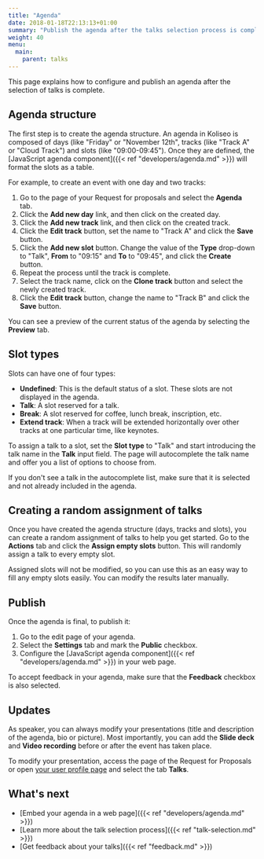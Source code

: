 ```yaml
---
title: "Agenda"
date: 2018-01-18T22:13:13+01:00
summary: "Publish the agenda after the talks selection process is complete."
weight: 40
menu:
  main:
    parent: talks
---
```


This page explains how to configure and publish an agenda after the selection of talks is complete. 

## Agenda structure

The first step is to create the agenda structure. An agenda in Koliseo is composed of days (like "Friday" or "November 12th", tracks (like "Track A" or "Cloud Track") and slots (like "09:00-09:45"). Once they are defined, the [JavaScript agenda component]({{< ref "developers/agenda.md" >}}) will format the slots as a table.

For example, to create an event with one day and two tracks:

1. Go to the page of your Request for proposals and select the **Agenda** tab.
2. Click the **Add new day** link, and then click on the created day.
3. Click the **Add new track** link, and then click on the created track.
4. Click the **Edit track** button, set the name to "Track A" and click the **Save** button.
5. Click the **Add new slot** button. Change the value of the **Type** drop-down to "Talk", **From** to "09:15" and **To** to "09:45", and click the **Create** button.
6. Repeat the process until the track is complete.
7. Select the track name, click on the **Clone track** button and select the newly created track.
8. Click the **Edit track** button, change the name to "Track B" and click the **Save** button.

You can see a preview of the current status of the agenda by selecting the **Preview** tab.

## Slot types

Slots can have one of four types:

* **Undefined**: This is the default status of a slot. These slots are not displayed in the agenda.
* **Talk**: A slot reserved for a talk.
* **Break**: A slot reserved for coffee, lunch break, inscription, etc.
* **Extend track**: When a track will be extended horizontally over other tracks at one particular time, like keynotes.

To assign a talk to a slot, set the **Slot type** to "Talk" and start introducing the talk name in the **Talk** input field. The page will autocomplete the talk name and offer you a list of options to choose from.

<aside class="note">
If you don't see a talk in the autocomplete list, make sure that it is selected and not already included in the agenda.
</aside>

## Creating a random assignment of talks

Once you have created the agenda structure (days, tracks and slots), you can create a random assignment of talks to help you get started. Go to the **Actions** tab and click the **Assign empty slots** button. This will randomly assign a talk to every empty slot. 

Assigned slots will not be modified, so you can use this as an easy way to fill any empty slots easily. You can modify the results later manually.

## Publish

Once the agenda is final, to publish it:

1. Go to the edit page of your agenda.
2. Select the **Settings** tab and mark the **Public** checkbox. 
3. Configure the [JavaScript agenda component]({{< ref "developers/agenda.md" >}}) in your web page.

<aside class="note">
To accept feedback in your agenda, make sure that the <b>Feedback</b> checkbox is also selected.
</aside>

## Updates

As speaker, you can always modify your presentations (title and description of the agenda, bio or picture). Most importantly, you can add the **Slide deck** and **Video recording** before or after the event has taken place. 

To modify your presentation, access the page of the Request for Proposals or open [your user profile page](https://www.koliseo.com/me) and select the tab **Talks**.

## What's next

* [Embed your agenda in a web page]({{< ref "developers/agenda.md" >}})
* [Learn more about the talk selection process]({{< ref "talk-selection.md" >}})
* [Get feedback about your talks]({{< ref "feedback.md" >}})